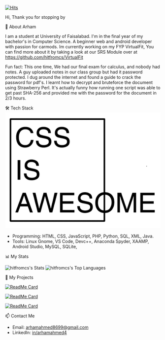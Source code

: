 [![Hits](https://hits.seeyoufarm.com/api/count/incr/badge.svg?url=https%3A%2F%2Fgithub.com%2Fhitfromcs&count_bg=%23362C5F&title_bg=%23362C5F&icon=archlinux.svg&icon_color=%2300AAFF&title=Profile+Visits&edge_flat=false)](https://hits.seeyoufarm.com)

Hi, Thank you for stopping by



 🌟 About Arham

  I am a student at University of Faisalabad. I'm in the final year of my bachelor's in Computer Science. A beginner web and android developer with passion for carmods.
  Im currently working on my FYP VirtualFit, You can find more about it by taking a look at our SRS Module over at  https://github.com/hitfromcs/VirtualFit
  

Fun fact: This one time, We had our final exam for calculus, and nobody had notes. A guy uploaded notes in our class group but had it password protected.
I dug around the internet and found a guide to crack the password for pdf's.
I learnt how to decrypt and bruteforce the document using Strawberry Perl.
It's actually funny how running one script was able to get past SHA-256 and provided me with the password for the document in 2/3 hours.


 🛠 Tech Stack ![Alt Text](https://github.com/hitfromcs/hitfromcs/blob/main/css-is-awesome.png)
 
- Programming: HTML, CSS, JavaScript, PHP, Python, SQL, XML, Java.
- Tools: Linux Gnome, VS Code, Devc++, Anaconda Spyder, XAAMP, Android Studio, MySQL, SQLite, 

 📊 My Stats
 
![hitfromcs's Stats](https://github-readme-stats.vercel.app/api?username=hitfromcs&theme=jolly&show_icons=true&hide_border=true&count_private=true)
![hitfromcs's Top Languages](https://github-readme-stats.vercel.app/api/top-langs/?username=hitfromcs&theme=jolly&show_icons=true&hide_border=true&layout=compact) 


 🚀 My Projects
 
[![ReadMe Card](https://github-readme-stats.vercel.app/api/pin/?username=hitfromcs&repo=Gym-Tracker-App&theme=radical)](https://github.com/hitfromcs/Gym-Tracker-App)

[![ReadMe Card](https://github-readme-stats.vercel.app/api/pin/?username=hitfromcs&repo=VirtualFit&theme=radical)](https://github.com/hitfromcs/VirtualFit)

[![ReadMe Card](https://github-readme-stats.vercel.app/api/pin/?username=hitfromcs&repo=Urban-Uproar&theme=radical)](https://github.com/hitfromcs/Urban-Uproar)

 📫 Contact Me
 
- Email: [arhamahmed8699@gmail.com](arhamahmed8699@gmail.com)
- LinkedIn: [in/arhamahmed4](www.linkedin.com/in/arhamahmed4)



